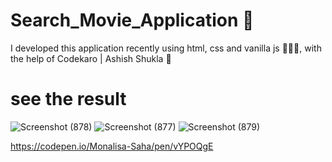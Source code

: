 # Search_Movie_Application 🤩
I developed this application recently using html, css and vanilla js 👩🏻‍💻, with the help of Codekaro | Ashish Shukla 🚀


# see the result
![Screenshot (878)](https://github.com/Monalisa-24/Search_Movie_Application/assets/116990954/94c716c1-454a-463f-9c00-d5243713d2b1)
![Screenshot (877)](https://github.com/Monalisa-24/Search_Movie_Application/assets/116990954/6abdca47-6975-4228-90fe-254fad01981f)
![Screenshot (879)](https://github.com/Monalisa-24/Search_Movie_Application/assets/116990954/a823e071-a5d8-40b6-95f9-29ad8bb84e07)


https://codepen.io/Monalisa-Saha/pen/vYPOQgE
